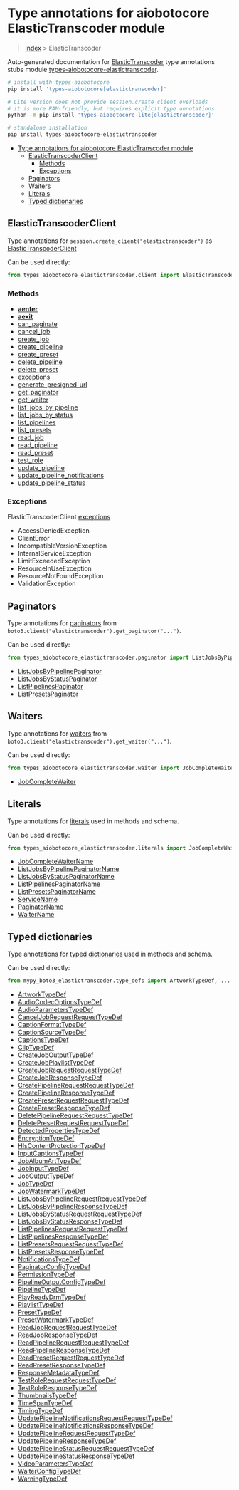 <a id="type-annotations-for-aiobotocore-elastictranscoder-module"></a>

# Type annotations for aiobotocore ElasticTranscoder module

> [Index](..) > ElasticTranscoder

Auto-generated documentation for
[ElasticTranscoder](https://boto3.amazonaws.com/v1/documentation/api/latest/reference/services/elastictranscoder.html#ElasticTranscoder)
type annotations stubs module
[types-aiobotocore-elastictranscoder](https://pypi.org/project/types-aiobotocore-elastictranscoder/).

```bash
# install with types-aiobotocore
pip install 'types-aiobotocore[elastictranscoder]'

# Lite version does not provide session.create_client overloads
# it is more RAM-friendly, but requires explicit type annotations
python -m pip install 'types-aiobotocore-lite[elastictranscoder]'

# standalone installation
pip install types-aiobotocore-elastictranscoder
```

- [Type annotations for aiobotocore ElasticTranscoder module](#type-annotations-for-aiobotocore-elastictranscoder-module)
  - [ElasticTranscoderClient](#elastictranscoderclient)
    - [Methods](#methods)
    - [Exceptions](#exceptions)
  - [Paginators](#paginators)
  - [Waiters](#waiters)
  - [Literals](#literals)
  - [Typed dictionaries](#typed-dictionaries)

<a id="elastictranscoderclient"></a>

## ElasticTranscoderClient

Type annotations for `session.create_client("elastictranscoder")` as
[ElasticTranscoderClient](./client.md)

Can be used directly:

```python
from types_aiobotocore_elastictranscoder.client import ElasticTranscoderClient
```

<a id="methods"></a>

### Methods

- [__aenter__](./client.md#__aenter__)
- [__aexit__](./client.md#__aexit__)
- [can_paginate](./client.md#can_paginate)
- [cancel_job](./client.md#cancel_job)
- [create_job](./client.md#create_job)
- [create_pipeline](./client.md#create_pipeline)
- [create_preset](./client.md#create_preset)
- [delete_pipeline](./client.md#delete_pipeline)
- [delete_preset](./client.md#delete_preset)
- [exceptions](./client.md#exceptions)
- [generate_presigned_url](./client.md#generate_presigned_url)
- [get_paginator](./client.md#get_paginator)
- [get_waiter](./client.md#get_waiter)
- [list_jobs_by_pipeline](./client.md#list_jobs_by_pipeline)
- [list_jobs_by_status](./client.md#list_jobs_by_status)
- [list_pipelines](./client.md#list_pipelines)
- [list_presets](./client.md#list_presets)
- [read_job](./client.md#read_job)
- [read_pipeline](./client.md#read_pipeline)
- [read_preset](./client.md#read_preset)
- [test_role](./client.md#test_role)
- [update_pipeline](./client.md#update_pipeline)
- [update_pipeline_notifications](./client.md#update_pipeline_notifications)
- [update_pipeline_status](./client.md#update_pipeline_status)

<a id="exceptions"></a>

### Exceptions

ElasticTranscoderClient [exceptions](./client.md#exceptions)

- AccessDeniedException
- ClientError
- IncompatibleVersionException
- InternalServiceException
- LimitExceededException
- ResourceInUseException
- ResourceNotFoundException
- ValidationException

<a id="paginators"></a>

## Paginators

Type annotations for [paginators](./paginators.md) from
`boto3.client("elastictranscoder").get_paginator("...")`.

Can be used directly:

```python
from types_aiobotocore_elastictranscoder.paginator import ListJobsByPipelinePaginator, ...
```

- [ListJobsByPipelinePaginator](./paginators.md#listjobsbypipelinepaginator)
- [ListJobsByStatusPaginator](./paginators.md#listjobsbystatuspaginator)
- [ListPipelinesPaginator](./paginators.md#listpipelinespaginator)
- [ListPresetsPaginator](./paginators.md#listpresetspaginator)

<a id="waiters"></a>

## Waiters

Type annotations for [waiters](./waiters.md) from
`boto3.client("elastictranscoder").get_waiter("...")`.

Can be used directly:

```python
from types_aiobotocore_elastictranscoder.waiter import JobCompleteWaiter, ...
```

- [JobCompleteWaiter](./waiters.md#jobcompletewaiter)

<a id="literals"></a>

## Literals

Type annotations for [literals](./literals.md) used in methods and schema.

Can be used directly:

```python
from types_aiobotocore_elastictranscoder.literals import JobCompleteWaiterName, ...
```

- [JobCompleteWaiterName](./literals.md#jobcompletewaitername)
- [ListJobsByPipelinePaginatorName](./literals.md#listjobsbypipelinepaginatorname)
- [ListJobsByStatusPaginatorName](./literals.md#listjobsbystatuspaginatorname)
- [ListPipelinesPaginatorName](./literals.md#listpipelinespaginatorname)
- [ListPresetsPaginatorName](./literals.md#listpresetspaginatorname)
- [ServiceName](./literals.md#servicename)
- [PaginatorName](./literals.md#paginatorname)
- [WaiterName](./literals.md#waitername)

<a id="typed-dictionaries"></a>

## Typed dictionaries

Type annotations for [typed dictionaries](./type_defs.md) used in methods and
schema.

Can be used directly:

```python
from mypy_boto3_elastictranscoder.type_defs import ArtworkTypeDef, ...
```

- [ArtworkTypeDef](./type_defs.md#artworktypedef)
- [AudioCodecOptionsTypeDef](./type_defs.md#audiocodecoptionstypedef)
- [AudioParametersTypeDef](./type_defs.md#audioparameterstypedef)
- [CancelJobRequestRequestTypeDef](./type_defs.md#canceljobrequestrequesttypedef)
- [CaptionFormatTypeDef](./type_defs.md#captionformattypedef)
- [CaptionSourceTypeDef](./type_defs.md#captionsourcetypedef)
- [CaptionsTypeDef](./type_defs.md#captionstypedef)
- [ClipTypeDef](./type_defs.md#cliptypedef)
- [CreateJobOutputTypeDef](./type_defs.md#createjoboutputtypedef)
- [CreateJobPlaylistTypeDef](./type_defs.md#createjobplaylisttypedef)
- [CreateJobRequestRequestTypeDef](./type_defs.md#createjobrequestrequesttypedef)
- [CreateJobResponseTypeDef](./type_defs.md#createjobresponsetypedef)
- [CreatePipelineRequestRequestTypeDef](./type_defs.md#createpipelinerequestrequesttypedef)
- [CreatePipelineResponseTypeDef](./type_defs.md#createpipelineresponsetypedef)
- [CreatePresetRequestRequestTypeDef](./type_defs.md#createpresetrequestrequesttypedef)
- [CreatePresetResponseTypeDef](./type_defs.md#createpresetresponsetypedef)
- [DeletePipelineRequestRequestTypeDef](./type_defs.md#deletepipelinerequestrequesttypedef)
- [DeletePresetRequestRequestTypeDef](./type_defs.md#deletepresetrequestrequesttypedef)
- [DetectedPropertiesTypeDef](./type_defs.md#detectedpropertiestypedef)
- [EncryptionTypeDef](./type_defs.md#encryptiontypedef)
- [HlsContentProtectionTypeDef](./type_defs.md#hlscontentprotectiontypedef)
- [InputCaptionsTypeDef](./type_defs.md#inputcaptionstypedef)
- [JobAlbumArtTypeDef](./type_defs.md#jobalbumarttypedef)
- [JobInputTypeDef](./type_defs.md#jobinputtypedef)
- [JobOutputTypeDef](./type_defs.md#joboutputtypedef)
- [JobTypeDef](./type_defs.md#jobtypedef)
- [JobWatermarkTypeDef](./type_defs.md#jobwatermarktypedef)
- [ListJobsByPipelineRequestRequestTypeDef](./type_defs.md#listjobsbypipelinerequestrequesttypedef)
- [ListJobsByPipelineResponseTypeDef](./type_defs.md#listjobsbypipelineresponsetypedef)
- [ListJobsByStatusRequestRequestTypeDef](./type_defs.md#listjobsbystatusrequestrequesttypedef)
- [ListJobsByStatusResponseTypeDef](./type_defs.md#listjobsbystatusresponsetypedef)
- [ListPipelinesRequestRequestTypeDef](./type_defs.md#listpipelinesrequestrequesttypedef)
- [ListPipelinesResponseTypeDef](./type_defs.md#listpipelinesresponsetypedef)
- [ListPresetsRequestRequestTypeDef](./type_defs.md#listpresetsrequestrequesttypedef)
- [ListPresetsResponseTypeDef](./type_defs.md#listpresetsresponsetypedef)
- [NotificationsTypeDef](./type_defs.md#notificationstypedef)
- [PaginatorConfigTypeDef](./type_defs.md#paginatorconfigtypedef)
- [PermissionTypeDef](./type_defs.md#permissiontypedef)
- [PipelineOutputConfigTypeDef](./type_defs.md#pipelineoutputconfigtypedef)
- [PipelineTypeDef](./type_defs.md#pipelinetypedef)
- [PlayReadyDrmTypeDef](./type_defs.md#playreadydrmtypedef)
- [PlaylistTypeDef](./type_defs.md#playlisttypedef)
- [PresetTypeDef](./type_defs.md#presettypedef)
- [PresetWatermarkTypeDef](./type_defs.md#presetwatermarktypedef)
- [ReadJobRequestRequestTypeDef](./type_defs.md#readjobrequestrequesttypedef)
- [ReadJobResponseTypeDef](./type_defs.md#readjobresponsetypedef)
- [ReadPipelineRequestRequestTypeDef](./type_defs.md#readpipelinerequestrequesttypedef)
- [ReadPipelineResponseTypeDef](./type_defs.md#readpipelineresponsetypedef)
- [ReadPresetRequestRequestTypeDef](./type_defs.md#readpresetrequestrequesttypedef)
- [ReadPresetResponseTypeDef](./type_defs.md#readpresetresponsetypedef)
- [ResponseMetadataTypeDef](./type_defs.md#responsemetadatatypedef)
- [TestRoleRequestRequestTypeDef](./type_defs.md#testrolerequestrequesttypedef)
- [TestRoleResponseTypeDef](./type_defs.md#testroleresponsetypedef)
- [ThumbnailsTypeDef](./type_defs.md#thumbnailstypedef)
- [TimeSpanTypeDef](./type_defs.md#timespantypedef)
- [TimingTypeDef](./type_defs.md#timingtypedef)
- [UpdatePipelineNotificationsRequestRequestTypeDef](./type_defs.md#updatepipelinenotificationsrequestrequesttypedef)
- [UpdatePipelineNotificationsResponseTypeDef](./type_defs.md#updatepipelinenotificationsresponsetypedef)
- [UpdatePipelineRequestRequestTypeDef](./type_defs.md#updatepipelinerequestrequesttypedef)
- [UpdatePipelineResponseTypeDef](./type_defs.md#updatepipelineresponsetypedef)
- [UpdatePipelineStatusRequestRequestTypeDef](./type_defs.md#updatepipelinestatusrequestrequesttypedef)
- [UpdatePipelineStatusResponseTypeDef](./type_defs.md#updatepipelinestatusresponsetypedef)
- [VideoParametersTypeDef](./type_defs.md#videoparameterstypedef)
- [WaiterConfigTypeDef](./type_defs.md#waiterconfigtypedef)
- [WarningTypeDef](./type_defs.md#warningtypedef)
